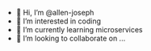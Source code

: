 - 👋 Hi, I’m @allen-joseph
- 👀 I’m interested in coding
- 🌱 I’m currently learning microservices
- 💞️ I’m looking to collaborate on ...

<!---
allenkunju/allenkunju is a ✨ special ✨ repository because its `README.md` (this file) appears on your GitHub profile.
You can click the Preview link to take a look at your changes.
--->
